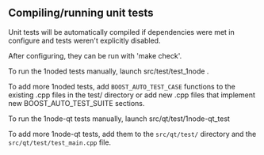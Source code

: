 Compiling/running unit tests
------------------------------------

Unit tests will be automatically compiled if dependencies were met in configure
and tests weren't explicitly disabled.

After configuring, they can be run with 'make check'.

To run the 1noded tests manually, launch src/test/test_1node .

To add more 1noded tests, add `BOOST_AUTO_TEST_CASE` functions to the existing
.cpp files in the test/ directory or add new .cpp files that
implement new BOOST_AUTO_TEST_SUITE sections.

To run the 1node-qt tests manually, launch src/qt/test/1node-qt_test

To add more 1node-qt tests, add them to the `src/qt/test/` directory and
the `src/qt/test/test_main.cpp` file.
